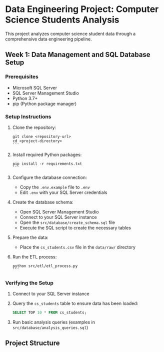 # Data Engineering Project: Computer Science Students Analysis

This project analyzes computer science student data through a comprehensive data engineering pipeline.

## Week 1: Data Management and SQL Database Setup

### Prerequisites

- Microsoft SQL Server
- SQL Server Management Studio
- Python 3.7+
- pip (Python package manager)

### Setup Instructions

1. Clone the repository:
   ````
   git clone <repository-url>
   cd <project-directory>
   ```

2. Install required Python packages:
   ````
   pip install -r requirements.txt
   ```

3. Configure the database connection:
   - Copy the `.env.example` file to `.env`
   - Edit `.env` with your SQL Server credentials

4. Create the database schema:
   - Open SQL Server Management Studio
   - Connect to your SQL Server instance
   - Open the `src/database/create_schema.sql` file
   - Execute the SQL script to create the necessary tables

5. Prepare the data:
   - Place the `cs_students.csv` file in the `data/raw/` directory

6. Run the ETL process:
   ````
   python src/etl/etl_process.py
   ```

### Verifying the Setup

1. Connect to your SQL Server instance
2. Query the `cs_students` table to ensure data has been loaded:
   ```sql
   SELECT TOP 10 * FROM cs_students;
   ```

3. Run basic analysis queries (examples in `src/database/analysis_queries.sql`)

## Project Structure

